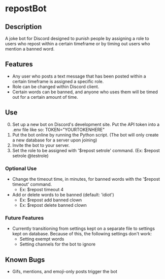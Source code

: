 # repostBot

## Description
A joke bot for Discord designed to punish people by assigning a role to users who repost within a certain timeframe or by timing out users who mention a banned word.

## Features
- Any user who posts a text message that has been posted within a certain timeframe is assigned a specific role.
- Role can be changed within Discord client.
- Certain words can be banned, and anyone who uses them will be timed out for a certain amount of time.

## Use

0. Set up a new bot on Discord's development site. Put the API token into a .env file like so: TOKEN="YOURTOKENHERE"
1. Put the bot online by running the Python script. (The bot will only create a new database for a server upon joining)
2. Invite the bot to your server.
3. Set the role to be assigned with '$repost setrole' command. (Ex: $repost setrole @testrole)

### Optional Use
- Change the timeout time, in minutes, for banned words with the '$repost timeout' command.
  - Ex: $repost timeout 4
- Add or delete words to be banned (default: 'idiot')
  - Ex: $repost add banned clown
  - Ex: $repost delete banned clown

### Future Features
- Currently transitioning from settings kept on a separate file to settings kept on database. Because of this, the following settings don't work:
  - Setting exempt words
  - Setting channels for the bot to ignore


## Known Bugs
- Gifs, mentions, and emoji-only posts trigger the bot
